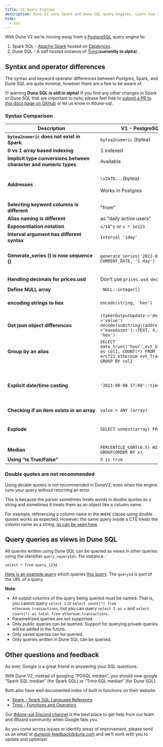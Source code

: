 ```yaml
---
title: V2 Query Engines
description: Dune V2 uses Spark and Dune SQL query engines. Learn how they work here!
hide:
  - toc
---
```


With Dune V2 we’re moving away from a [PostgreSQL](https://www.postgresql.org/) query engine to:

1. Spark SQL - [Apache Spark](https://www.databricks.com/glossary/what-is-apache-spark) hosted on [Databricks](https://docs.databricks.com/getting-started/introduction/index.html).
2. Dune SQL - A self hosted instance of [Trino](https://trino.io/)(**currently in alpha**). 

## Syntax and operator differences

The syntax and keyword operator differences between Postgres, Spark, and Dune SQL are quite minimal, however there are a few to be aware of.

!!! warning
    **Dune SQL is still in alpha!** If you find any other changes in Spark or Dune SQL that are important to note, please feel free to [submit a PR to this docs page on GitHub](https://github.com/duneanalytics/docs/edit/master/docs/reference/dune-v2/query-engine.md) or let us know in #dune-sql.

### Syntax Comparison

| <div style="width:290px">**Description**</div> | **V1 - PostgreSQL** | **V2 - Spark SQL** | **V2 - Dune SQL** |
| --- | --- | --- | --- |
| **`bytea2numeric` does not exist in Spark.** | `bytea2numeric` (bytea) | `bytea2numeric_v2` (string) | `bytea2numeric` (string) |
| **0 vs 1 array based indexing** | 1 indexed | 0 indexed | 1 indexed |
| **Implicit type conversions between character and numeric types** | Available | Available | [Not available](https://trino.io/docs/current/functions/conversion.html) |
| **Addresses** | `\x2A7D...`(bytea)<br><br>Works in Postgres | `0x2a7d...` (string)<br><br>Has to be lowercase in Spark.<br><br>Can be done via `lower('0x2A7D...')` | `0x2a7d...` (Byte array) <br><br> No escape quotes should be used, and the literal does __not__ need to be lowercased. |
| **Selecting keyword columns is different** | "from" | 'from' | "from" |
| **Alias naming is different** | as "daily active users" | as \`daily active user\` | as "daily active users" |
| **Exponentiation notation** | `x/10^y` or `x * 1e123` | `x*power(10,y)` or `x*1e123` | `x*power(10,y)` or `x * 1e123` |
| **Interval argument has different syntax** | `Interval '1day'` | `Interval '1 day'` | `Interval '1' day` |
| **Generate_series () is now sequence ()** | `generate_series('2022-05-15', CURRENT_DATE, '1 day')` | `explode(sequence(to_date('2022-01-01'), to_date('2022-02-01'), interval 1 day))` | `values(sequence(cast('2022-01-01' as date) - interval '7' day,cast('2022-02-01' as date),interval '1' day))`<br><br>Has a 10000 values limit. |
| **Handling decimals for prices.usd** | Don’t use `prices.usd decimals` | Replaced by `prices.tokens decimals` | Replaced by `tokens_[blockchain].erc20.decimals` |
| **Define NULL array** |` NULL::integer[]` | `CAST(NULL AS ARRAY&lt;int&gt;))` | `CAST(NULL AS ARRAY&lt;int&gt;))` |
| **encoding strings to hex** | `encode(string, 'hex')` | `hex(string)` | `hex(string)`<br><br>*available soon |
| **Get json object differences** | `(takerOutputUpdate->'deltaWei'->'value') decode(substring((addressSet->'baseAsset')::TEXT, 4,40), 'hex')` | `get_json_object(get_json_object(takerOutputUpdate,'\(.deltaWei'),'\).value')'0x'` | `json_query(json_query(takerOutputUpdate, 'lax $.deltaWei' omit quotes), 'lax $.value')` |
| **Group by an alias** | `SELECT date_trunc('hour',evt_block_time) as col1, COUNT(*) FROM erc721_ethereum evt_Transfer GROUP BY col1` | Same as PostgreSQL | `GROUP BY date_trunc('hour',evt_block_time)`Or: `GROUP BY 1, 2` |
| **Explicit date/time casting** | `'2021-08-08 17:00'::timestamp` | `cast('2021-08-08 17:00' as timestamp)` | `cast('2021-08-08 17:00' as timestamp)`<br><br>Or, `timestamp '2021-08-08 17:00'`<br><br>There are [many helper functions for casting to date/time types](https://trino.io/docs/current/functions/datetime.html?highlight=date), such as `date(‘2022-01-01’)` |
| **Checking if an item exists in an array** | `value = ANY (array)` | array_contains(array, value)` | `contains(array,value)` |
| **Explode** | `SELECT unnest(array) FROM table` | `SELECT explode(array) FROM table` | `SELECT vals.val FROM table1, unnest(arrayFromTable1) as vals(val)`<br><br>you have to use `unnest` with a `cross join`, as described in this [blog post](https://theleftjoin.com/how-to-explode-arrays-with-presto/). |
| **Median** | `PERCENTILE_CONT(0.5) WITHIN GROUP(ORDER BY x)` | `PERCENTILE_CONT(0.5) WITHIN GROUP(ORDER BY x)` | `approx_percentile(x, 0.5)` |
| **Using “is True/False”** | `X is true` | `X is true` | `X = true` |

### Double quotes are not recommended

Using double quotes is not recommended in DuneV2, even when the engine runs your query without returning an error.

This is because the parser sometimes treats words in double quotes as a string and sometimes it treats them as an object like a column name.

For example, referencing a column name in the `WHERE` clause using double quotes works as expected. However, the same query inside a CTE treats the column name as a string, [as can be seen here](https://dune.com/queries/1199604).

## Query queries as views in Dune SQL

All queries written using Dune SQL can be queried as views in other queries using the identifier `query_<queryId>`. For instance:
```
select * from query_1234
```
[Here is an example query](https://dune.com/queries/1746224) which queries [this query](https://dune.com/queries/1746191).
The `queryId` is part of the URL of a query.

**Note**:

- All output columns of the query being queried must be named. That is, you cannot query `select 1` or `select count(*) from ethereum.transactions`, but you can query `select 1 as v` and `select count(*) as total from ethereum.transactions`.
- Parametrized queries are not supported.
- Only public queries can be queried. Support for querying private queries will be added in the future.
- Only saved queries can be queried.
- Only queries written in Dune SQL can be queried.

## Other questions and feedback

As ever, Google is a great friend in answering your SQL questions.

With Dune V2, instead of googling “PGSQL median”, you should now google “Spark SQL median” (for Spark SQL) or “Trino SQL median” (for Dune SQL). 

Both also have well documented index of built in functions on their website:

* [Spark - Spark SQL Language Reference](https://spark.apache.org/docs/latest/sql-programming-guide.html)
* [Trino - Functions and Operators](https://trino.io/docs/current/functions.html)

Our [#dune-sql Discord channel](https://discord.com/channels/757637422384283659/1051871389432422491) is the best place to get help from our team and Wizard community when Google fails you.

As you come across issues or identify areas of improvement, please send us an email at [dunesql-feedback@dune.com](mailto:dunesql-feedback@dune.com) and we’ll work with you to update and optimize!
